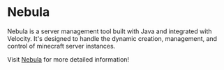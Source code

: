# Nebula

Nebula is a server management tool built with Java and integrated with Velocity. It's designed to handle the dynamic creation, management, and control of minecraft server instances.

Visit [Nebula](https://voasis.de/nebula) for more detailed information!